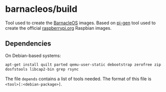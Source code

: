barnacleos/build
================

Tool used to create the [BarnacleOS](https://github.com/barnacleos) images.
Based on [pi-gen](https://github.com/rpi-distro/pi-gen) tool used to create
the official [raspberrypi.org](https://raspberrypi.org) Raspbian images.



Dependencies
------------

On Debian-based systems:

```bash
apt-get install quilt parted qemu-user-static debootstrap zerofree zip \
dosfstools libcap2-bin grep rsync
```

The file `depends` contains a list of tools needed. The format of this
file is `<tool>[:<debian-package>]`.
